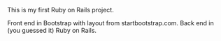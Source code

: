 This is my first Ruby on Rails project.

Front end in Bootstrap with layout from startbootstrap.com. Back end in (you guessed it) Ruby on Rails.


